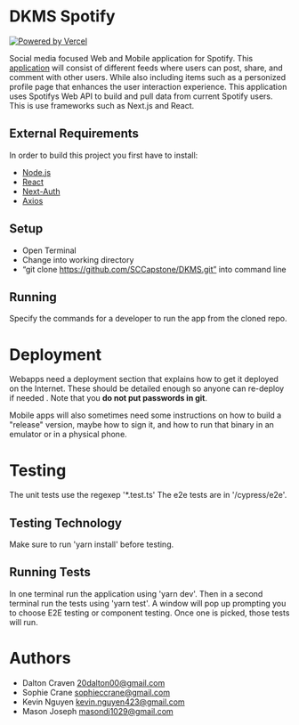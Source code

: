 # DKMS Spotify

[![Powered by Vercel](https://www.datocms-assets.com/31049/1618983297-powered-by-vercel.svg)](https://vercel.com?utm_source=dkms&utm_campaign=oss)

Social media focused Web and Mobile application for Spotify. This [application](https://github.com/SCCapstone/DKMS/wiki/Project-Description) will consist of different feeds where users can post, share, and comment with other users. While also including items such as a personized profile page that enhances the user interaction experience. This application uses Spotifys Web API to build and pull data from current Spotify users. This is use frameworks such as Next.js and React.

## External Requirements

In order to build this project you first have to install:

- [Node.js](https://nodejs.org/en/)
- [React](https://reactjs.org/)
- [Next-Auth](https://next-auth.js.org/)
- [Axios](https://axios-http.com/docs/intro)

## Setup

- Open Terminal
- Change into working directory
- “git clone https://github.com/SCCapstone/DKMS.git” into command line

## Running

Specify the commands for a developer to run the app from the cloned repo.

# Deployment

Webapps need a deployment section that explains how to get it deployed on the
Internet. These should be detailed enough so anyone can re-deploy if needed
. Note that you **do not put passwords in git**.

Mobile apps will also sometimes need some instructions on how to build a
"release" version, maybe how to sign it, and how to run that binary in an
emulator or in a physical phone.

# Testing

The unit tests use the regexep '*.test.ts'
The e2e tests are in '/cypress/e2e'.

## Testing Technology

Make sure to run 'yarn install' before testing. 

## Running Tests

In one terminal run the application using 'yarn dev'.
Then in a second terminal run the tests using 'yarn test'. A window will pop up prompting you to choose E2E testing or component testing. Once one is picked, those tests will run. 

# Authors

- Dalton Craven 20dalton00@gmail.com
- Sophie Crane sophieccrane@gmail.com
- Kevin Nguyen kevin.nguyen423@gmail.com
- Mason Joseph masondj1029@gmail.com
